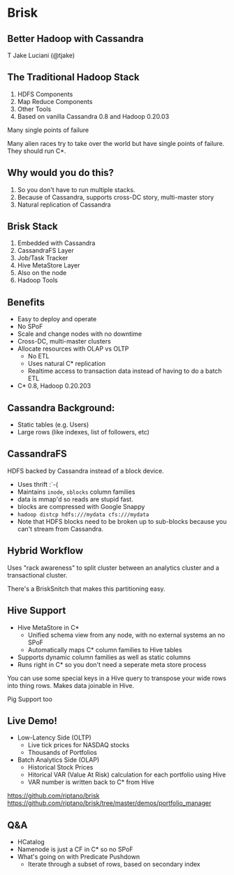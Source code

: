 Brisk
==

Better Hadoop with Cassandra
--

T Jake Luciani (@tjake)

The Traditional Hadoop Stack
--

1. HDFS Components
1. Map Reduce Components
1. Other Tools
1. Based on vanilla Cassandra 0.8 and Hadoop 0.20.03

Many single points of failure

Many alien races try to take over the world but have single points of failure.
They should run C*.

Why would you do this?
--

1. So you don't have to run multiple stacks.
1. Because of Cassandra, supports cross-DC story, multi-master story
1. Natural replication of Cassandra

Brisk Stack
--

1. Embedded with Cassandra
  1. CassandraFS Layer
  1. Job/Task Tracker
  1. Hive MetaStore Layer
1. Also on the node
  1. Hadoop Tools

Benefits
--

* Easy to deploy and operate
* No SPoF
* Scale and change nodes with no downtime
* Cross-DC, multi-master clusters
* Allocate resources with OLAP vs OLTP
  * No ETL
  * Uses natural C* replication
  * Realtime access to transaction data instead of having to do a batch ETL
* C* 0.8, Hadoop 0.20.203


Cassandra Background:
--

* Static tables (e.g. Users)
* Large rows (like indexes, list of followers, etc)

CassandraFS
--

HDFS backed by Cassandra instead of a block device.

* Uses thrift :`-(
* Maintains `inode`, `sblocks` column families
* data is mmap'd so reads are stupid fast.
* blocks are compressed with Google Snappy
* `hadoop distcp hdfs:///mydata cfs:///mydata`
* Note that HDFS blocks need to be broken up to sub-blocks because you can't stream from Cassandra.

Hybrid Workflow
--

Uses "rack awareness" to split cluster between an analytics cluster and a
transactional cluster.

There's a BriskSnitch that makes this partitioning easy.


Hive Support
--

* Hive MetaStore in C*
  * Unified schema view from any node, with no external systems an no SPoF
  * Automatically maps C* column families to Hive tables
* Supports dynamic column families as well as static columns
* Runs right in C* so you don't need a seperate meta store process

You can use some special keys in a Hive query to transpose your wide rows into
thing rows.  Makes data joinable in Hive.

Pig Support too


Live Demo!
--

* Low-Latency Side (OLTP)
  * Live tick prices for NASDAQ stocks
  * Thousands of Portfolios
* Batch Analytics Side (OLAP)
  * Historical Stock Prices
  * Hitorical VAR (Value At Risk) calculation for each portfolio using Hive
  * VAR number is written back to C* from Hive

https://github.com/riptano/brisk
https://github.com/riptano/brisk/tree/master/demos/portfolio_manager

Q&A
--

* HCatalog
* Namenode is just a CF in C* so no SPoF
* What's going on with Predicate Pushdown
  * Iterate through a subset of rows, based on secondary index
